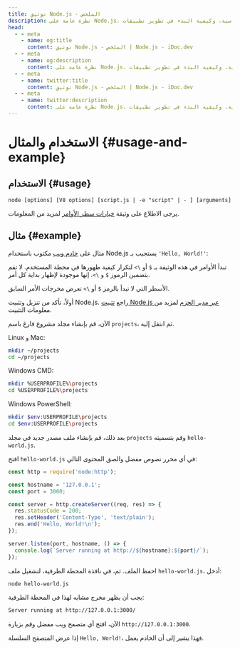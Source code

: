 ```yaml
---
title: توثيق Node.js - الملخص
description: نظرة عامة على Node.js، توضح هيكلها المعتمد على الأحداث غير المتزامنة، والوحدات الأساسية، وكيفية البدء في تطوير تطبيقات Node.js.
head:
  - - meta
    - name: og:title
      content: توثيق Node.js - الملخص | Node.js - iDoc.dev
  - - meta
    - name: og:description
      content: نظرة عامة على Node.js، توضح هيكلها المعتمد على الأحداث غير المتزامنة، والوحدات الأساسية، وكيفية البدء في تطوير تطبيقات Node.js.
  - - meta
    - name: twitter:title
      content: توثيق Node.js - الملخص | Node.js - iDoc.dev
  - - meta
    - name: twitter:description
      content: نظرة عامة على Node.js، توضح هيكلها المعتمد على الأحداث غير المتزامنة، والوحدات الأساسية، وكيفية البدء في تطوير تطبيقات Node.js.
---
```



# الاستخدام والمثال {#usage-and-example}

## الاستخدام {#usage}

`node [options] [V8 options] [script.js | -e "script" | - ] [arguments]`

يرجى الاطلاع على وثيقة [خيارات سطر الأوامر](/ar/nodejs/api/cli#options) لمزيد من المعلومات.

## مثال {#example}

مثال على [خادم ويب](/ar/nodejs/api/http) مكتوب باستخدام Node.js يستجيب بـ `'Hello, World!'`:

تبدأ الأوامر في هذه الوثيقة بـ `$` أو `\>` لتكرار كيفية ظهورها في محطة المستخدم. لا تقم بتضمين الرموز `$` و `\>`. إنها موجودة لإظهار بداية كل أمر.

الأسطر التي لا تبدأ بالرمز `$` أو `\>` تعرض مخرجات الأمر السابق.

أولاً، تأكد من تنزيل وتثبيت Node.js. راجع [تثبيت Node.js عبر مدير الحزم](https://nodejs.org/en/download/package-manager/) لمزيد من معلومات التثبيت.

الآن، قم بإنشاء مجلد مشروع فارغ باسم `projects`، ثم انتقل إليه.

Linux و Mac:

```bash [BASH]
mkdir ~/projects
cd ~/projects
```
Windows CMD:

```bash [BASH]
mkdir %USERPROFILE%\projects
cd %USERPROFILE%\projects
```
Windows PowerShell:

```bash [BASH]
mkdir $env:USERPROFILE\projects
cd $env:USERPROFILE\projects
```
بعد ذلك، قم بإنشاء ملف مصدر جديد في مجلد `projects` وقم بتسميته `hello-world.js`.

افتح `hello-world.js` في أي محرر نصوص مفضل والصق المحتوى التالي:

```js [ESM]
const http = require('node:http');

const hostname = '127.0.0.1';
const port = 3000;

const server = http.createServer((req, res) => {
  res.statusCode = 200;
  res.setHeader('Content-Type', 'text/plain');
  res.end('Hello, World!\n');
});

server.listen(port, hostname, () => {
  console.log(`Server running at http://${hostname}:${port}/`);
});
```
احفظ الملف. ثم، في نافذة المحطة الطرفية، لتشغيل ملف `hello-world.js`، أدخل:

```bash [BASH]
node hello-world.js
```
يجب أن يظهر مخرج مشابه لهذا في المحطة الطرفية:

```bash [BASH]
Server running at http://127.0.0.1:3000/
```
الآن، افتح أي متصفح ويب مفضل وقم بزيارة `http://127.0.0.1:3000`.

إذا عرض المتصفح السلسلة `Hello, World!`، فهذا يشير إلى أن الخادم يعمل.

